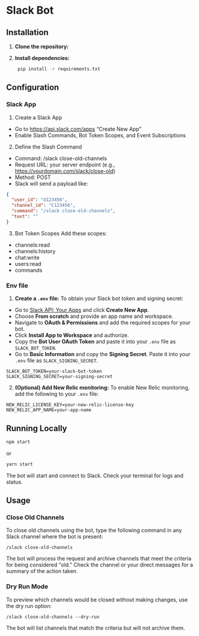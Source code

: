 # Slack Bot

## Installation

1. **Clone the repository:**

2. **Install dependencies:**
    ```bash
     pip install -r requirements.txt 
    ```

## Configuration

### Slack App

1. Create a Slack App
- Go to https://api.slack.com/apps “Create New App”
- Enable Slash Commands, Bot Token Scopes, and Event Subscriptions

2. Define the Slash Command
- Command: /slack close-old-channels
- Request URL: your server endpoint (e.g., https://yourdomain.com/slack/close-old)
- Method: POST
- Slack will send a payload like:
```json
{
  "user_id": "U123456",
  "channel_id": "C123456",
  "command": "/slack close-old-channels",
  "text": ""
}
```

3. Bot Token Scopes
Add these scopes:
- channels:read
- channels:history
- chat:write
- users:read
- commands

### Env file
1. **Create a `.env` file:**
To obtain your Slack bot token and signing secret:
- Go to [Slack API: Your Apps](https://api.slack.com/apps) and click **Create New App**.
- Choose **From scratch** and provide an app name and workspace.
- Navigate to **OAuth & Permissions** and add the required scopes for your bot.
- Click **Install App to Workspace** and authorize.
- Copy the **Bot User OAuth Token** and paste it into your `.env` file as `SLACK_BOT_TOKEN`.
- Go to **Basic Information** and copy the **Signing Secret**. Paste it into your `.env` file as `SLACK_SIGNING_SECRET`.
```
SLACK_BOT_TOKEN=your-slack-bot-token
SLACK_SIGNING_SECRET=your-signing-secret
```

2. **(Optional) Add New Relic monitoring:**
To enable New Relic monitoring, add the following to your `.env` file:
```
NEW_RELIC_LICENSE_KEY=your-new-relic-license-key
NEW_RELIC_APP_NAME=your-app-name
```

## Running Locally

```bash
npm start
```
or
```bash
yarn start
```

The bot will start and connect to Slack. Check your terminal for logs and status.

## Usage

### Close Old Channels

To close old channels using the bot, type the following command in any Slack channel where the bot is present:

```
/slack close-old-channels
```

The bot will process the request and archive channels that meet the criteria for being considered "old." Check the channel or your direct messages for a summary of the action taken.

### Dry Run Mode

To preview which channels would be closed without making changes, use the dry run option:

```
/slack close-old-channels --dry-run
```

The bot will list channels that match the criteria but will not archive them.
